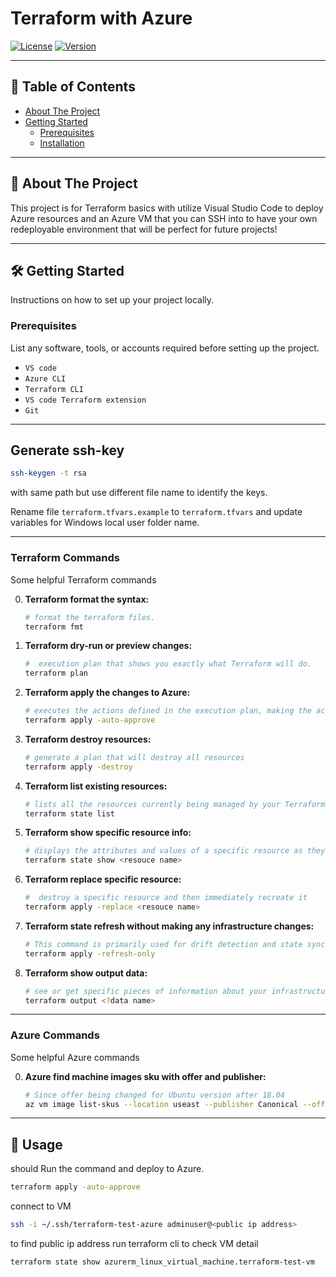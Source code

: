 # Terraform with Azure

[![License](https://img.shields.io/badge/License-MIT-blue.svg)](https://opensource.org/licenses/MIT)
[![Version](https://img.shields.io/badge/version-1.0.0-lightgrey)](https://github.com/your-username/your-repo-name/releases/tag/v0.0.1)

---

## 📝 Table of Contents

* [About The Project](#about-the-project)
* [Getting Started](#getting-started)
  * [Prerequisites](#prerequisites)
  * [Installation](#installation)


---

## 🚀 About The Project

This project is for Terraform basics with utilize Visual Studio Code to deploy Azure resources and an Azure VM that you can SSH into to have your own redeployable environment that will be perfect for future projects!

---


## 🛠️ Getting Started

Instructions on how to set up your project locally.

### Prerequisites

List any software, tools, or accounts required before setting up the project.

* `VS code`
* `Azure CLI`
* `Terraform CLI`
* `VS code Terraform extension`
* `Git`
---
## Generate ssh-key
```bash
ssh-keygen -t rsa
```

with same path but use different file name to identify the keys.

Rename file `terraform.tfvars.example` to `terraform.tfvars` and update variables for Windows local user folder name.

---

### Terraform Commands

Some helpful Terraform commands

0.  **Terraform format the syntax:**
    ```bash
    # format the terraform files.
    terraform fmt
    ```
1.  **Terraform dry-run or preview changes:**
    ```bash
    #  execution plan that shows you exactly what Terraform will do.
    terraform plan
    ```
2.  **Terraform apply the changes to Azure:**
    ```bash
    # executes the actions defined in the execution plan, making the actual changes to your cloud infrastructure.
    terraform apply -auto-approve
    ```
3.  **Terraform destroy resources:**
    ```bash
    # generate a plan that will destroy all resources
    terraform apply -destroy
    ```
4.  **Terraform list existing resources:**
    ```bash
    # lists all the resources currently being managed by your Terraform configuration
    terraform state list
    ```
5.  **Terraform show specific resource info:**
    ```bash
    # displays the attributes and values of a specific resource as they are recorded in state file(terraform.tfstate).
    terraform state show <resouce name> 
    ```
6.  **Terraform replace specific resource:**
    ```bash
    #  destroy a specific resource and then immediately recreate it
    terraform apply -replace <resouce name> 
    ```
7.  **Terraform state refresh without making any infrastructure changes:**
    ```bash
    # This command is primarily used for drift detection and state synchronization when you suspect manual changes have occurred in your cloud environment outside of Terraform.
    terraform apply -refresh-only 
    ```
8.  **Terraform show output data:**
    ```bash
    # see or get specific pieces of information about your infrastructure.
    terraform output <?data name> 
    ```

---

### Azure Commands

Some helpful Azure commands

0.  **Azure find machine images sku with offer and publisher:**
    ```bash
    # Since offer being changed for Ubuntu version after 18.04
    az vm image list-skus --location useast --publisher Canonical --offer 0001-com-ubuntu-server-jammy --output table 
    ```

---


## 🚀 Usage

should Run the command and deploy to Azure.

```bash
terraform apply -auto-approve
```

connect to VM
```bash
ssh -i ~/.ssh/terraform-test-azure adminuser@<public ip address>
```
to find public ip address run terraform cli to check VM detail
```bash
terraform state show azurerm_linux_virtual_machine.terraform-test-vm
```